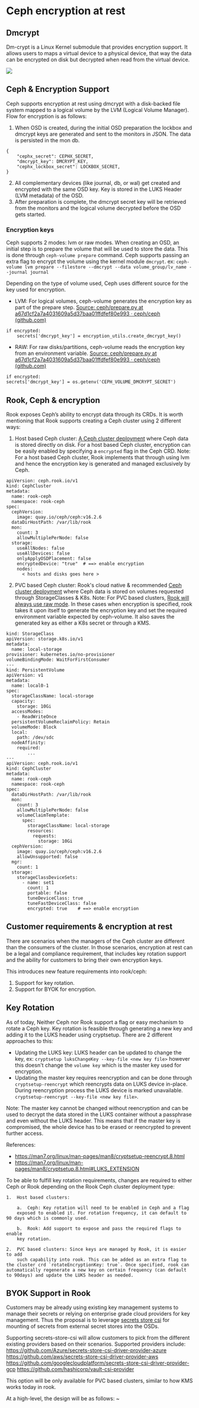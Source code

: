 #  Ceph encryption at rest

## Dmcrypt
Dm-crypt is a Linux Kernel submodule that provides encryption support. It allows
users to maps a virtual device to a physical device, that way the data can be
encrypted on disk but decrypted when read from the virtual device.

![](encryption-dataflow.png)

## Ceph & Encryption Support
Ceph supports encryption at rest using dmcrypt with a disk-backed file system
mapped to a logical volume by the LVM (Logical Volume Manager). Flow for
encryption is as follows:
1.  When OSD is created, during the initial OSD preparation the lockbox and
    dmcrypt keys are generated and sent to the monitors in JSON. The data is
    persisted in the mon db.
```
{
    "cephx_secret": CEPHX_SECRET,
    "dmcrypt_key": DMCRYPT_KEY,
    "cephx_lockbox_secret": LOCKBOX_SECRET,
}
```

2.  All complementary devices (like journal, db, or wal) get created and
    encrypted with the same OSD key. Key is stored in the LUKS Header (LVM
    metadata) of the OSD.
3.  After preparation is complete, the dmcrypt secret key will be retrieved from
    the monitors and the logical volume decrypted before the OSD gets started.

### Encryption keys
Ceph supports 2 modes: lvm or raw modes. When creating an OSD, an initial step
is to prepare the volume that will be used to store the data. This is done
through `ceph-volume prepare` command. Ceph supports passing an extra flag to
encrypt the volume using the kernel module `dmcrypt`. ex: `ceph-volume lvm
prepare --filestore --dmcrypt --data volume_group/lv_name --journal journal`

Depending on the type of volume used, Ceph uses different source for the key
used for encryption.
-   LVM: For logical volumes, ceph-volume generates the encryption key as part
    of the prepare step. [Source: ceph/prepare.py at
    a67d1cf2a7a4031609a5d37baa01ffdfef80e993 · ceph/ceph
    (github.com)](https://github.com/ceph/ceph/blob/a67d1cf2a7a4031609a5d37baa01ffdfef80e993/src/ceph-volume/ceph_volume/devices/lvm/prepare.py)

```
if encrypted:
    secrets['dmcrypt_key'] = encryption_utils.create_dmcrypt_key()
```

-   RAW: For raw disks/partitions, ceph-volume reads the encryption key from an
    environment variable. [Source: ceph/prepare.py at
    a67d1cf2a7a4031609a5d37baa01ffdfef80e993 · ceph/ceph
    (github.com)](https://github.com/ceph/ceph/blob/a67d1cf2a7a4031609a5d37baa01ffdfef80e993/src/ceph-volume/ceph_volume/devices/raw/prepare.py)
```
if encrypted:
secrets['dmcrypt_key'] = os.getenv('CEPH_VOLUME_DMCRYPT_SECRET')
```

## Rook, Ceph & encryption
Rook exposes Ceph’s ability to encrypt data through its CRDs. It is worth
mentioning that Rook supports creating a Ceph cluster using 2 different ways:
1.  Host based Ceph cluster: [A Ceph cluster
    deployment](https://github.com/rook/rook/blob/master/Documentation/ceph-cluster-crd.md#host-based-cluster)
    where Ceph data is stored directly on disk. For a host based Ceph cluster,
    encryption can be easily enabled by specifying a `encrypted` flag in the
    Ceph CRD. Note: For a host based Ceph cluster, Rook implements that through
    using lvm and hence the encryption key is generated and managed exclusively
    by Ceph.

```
apiVersion: ceph.rook.io/v1
kind: CephCluster
metadata:
  name: rook-ceph
  namespace: rook-ceph
spec:
  cephVersion:
    image: quay.io/ceph/ceph:v16.2.6
  dataDirHostPath: /var/lib/rook
  mon:
    count: 3
    allowMultiplePerNode: false
  storage:
    useAllNodes: false
    useAllDevices: false
    onlyApplyOSDPlacement: false
    encryptedDevice: "true"  # ==> enable encryption
    nodes:
      < hosts and disks goes here >
```

2.  PVC based Ceph cluster: Rook's cloud native & recommended [Ceph cluster
    deployment](https://github.com/rook/rook/blob/master/Documentation/ceph-cluster-crd.md#pvc-based-cluster)
    where Ceph data is stored on volumes requested through StorageClasses & K8s.
    Note: For PVC based clusters, [Rook will always use raw
    mode](https://github.com/rook/rook/blob/2f850b6ae65ac632d594c091f6d3a8422bf3b2ef/pkg/daemon/ceph/osd/volume.go#L483).
    In these cases when encryption is specified, rook takes it upon itself to
    generate the encryption key and set the required environment variable
    expected by ceph-volume. It also saves the generated key as either a K8s
    secret or through a KMS.

```
kind: StorageClass
apiVersion: storage.k8s.io/v1
metadata:
  name: local-storage
provisioner: kubernetes.io/no-provisioner
volumeBindingMode: WaitForFirstConsumer
---
kind: PersistentVolume
apiVersion: v1
metadata:
  name: local0-1
spec:
  storageClassName: local-storage
  capacity:
    storage: 10Gi
  accessModes:
    - ReadWriteOnce
  persistentVolumeReclaimPolicy: Retain
  volumeMode: Block
  local:
    path: /dev/sdc
  nodeAffinity:
    required:
        ...
---
apiVersion: ceph.rook.io/v1
kind: CephCluster
metadata:
  name: rook-ceph
  namespace: rook-ceph
spec:
  dataDirHostPath: /var/lib/rook
  mon:
    count: 3
    allowMultiplePerNode: false
    volumeClaimTemplate:
      spec:
        storageClassName: local-storage
        resources:
          requests:
            storage: 10Gi
  cephVersion:
    image: quay.io/ceph/ceph:v16.2.6
    allowUnsupported: false
  mgr:
    count: 1
  storage:
    storageClassDeviceSets:
      - name: set1
        count: 1
        portable: false
        tuneDeviceClass: true
        tuneFastDeviceClass: false
        encrypted: true    # ==> enable encryption
```

## Customer requirements & encryption at rest
There are scenarios when the managers of the Ceph cluster are different than the
consumers of the cluster. In those scenarios, encryption at rest can be a legal
and compliance requirement, that includes key rotation support and the ability
for customers to bring their own encryption keys.

This introduces new feature requirements into rook/ceph:
1. Support for key rotation.
2. Support for BYOK for encryption.

## Key Rotation
As of today, Neither Ceph nor Rook support a flag or easy mechanism to rotate a
Ceph key. Key rotation is feasible through generating a new key and adding it to
the LUKS header using cryptsetup. There are 2 different approaches to this:
-  Updating the LUKS key: LUKS header can be updated to change the key, ex:
   `cryptsetup luksChangeKey --key-file <new key file>` however this doesn't
   change the `volume key` which is the master key used for encryption.
-  Updating the master key requires reencryption and can be done through
   `cryptsetup-reencrypt` which reencrypts data on LUKS device in-place. During
   reencryption process the LUKS device is marked unavailable.
   `cryptsetup-reencrypt --key-file <new key file>`.

Note: The master key cannot be changed without reencryption and can be used to
decrypt the data stored in the LUKS container without a passphrase and even
without the LUKS header. This means that if the master key is compromised, the
whole device has to be erased or reencrypted to prevent further access.

References:
- https://man7.org/linux/man-pages/man8/cryptsetup-reencrypt.8.html
- https://man7.org/linux/man-pages/man8/cryptsetup.8.html#LUKS_EXTENSION

To be able to fulfill key rotation requirements, changes are required to either
    Ceph or Rook depending on the Rook Ceph cluster deployment type:

    1.  Host based clusters:

        a.  Ceph: Key rotation will need to be enabled in Ceph and a flag
        exposed to enabled it. For rotation frequency, it can default to 90 days which is commonly used.

        b.  Rook: Add support to expose and pass the required flags to enable
        key rotation.

    2.  PVC based clusters: Since keys are managed by Rook, it is easier to add
        such capability into rook. This can be added as an extra flag to the cluster crd `rotateEncryptionKey: true`. Once specified, rook can automatically regenerate a new key on certain frequency (can default to 90days) and update the LUKS header as needed.


## BYOK Support in Rook

Customers may be already using existing key management systems to manage their
secrets or relying on enterprise grade cloud providers for key management. Thus
the proposal is to leverage  [secrets store
csi](https://github.com/kubernetes-sigs/secrets-store-csi-driver) for mounting
of secrets from external secret stores into the OSDs.

Supporting secrets-store-csi will allow customers to pick from the different
existing providers based on their scenarios. Supported providers include:
https://github.com/Azure/secrets-store-csi-driver-provider-azure
https://github.com/aws/secrets-store-csi-driver-provider-aws
https://github.com/googlecloudplatform/secrets-store-csi-driver-provider-gcp
https://github.com/hashicorp/vault-csi-provider

This option will be only available for PVC based clusters, similar to how KMS
works today in rook.

At a high-level, the design will be as follows: ~[](media/byok-design.png)
